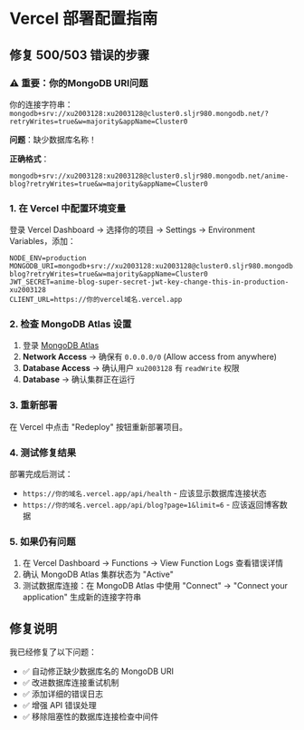 # Vercel 部署配置指南

## 修复 500/503 错误的步骤

### ⚠️ 重要：你的MongoDB URI问题
你的连接字符串：`mongodb+srv://xu2003128:xu2003128@cluster0.sljr980.mongodb.net/?retryWrites=true&w=majority&appName=Cluster0`

**问题**：缺少数据库名称！

**正确格式**：
```
mongodb+srv://xu2003128:xu2003128@cluster0.sljr980.mongodb.net/anime-blog?retryWrites=true&w=majority&appName=Cluster0
```

### 1. 在 Vercel 中配置环境变量

登录 Vercel Dashboard → 选择你的项目 → Settings → Environment Variables，添加：

```
NODE_ENV=production
MONGODB_URI=mongodb+srv://xu2003128:xu2003128@cluster0.sljr980.mongodb.net/anime-blog?retryWrites=true&w=majority&appName=Cluster0
JWT_SECRET=anime-blog-super-secret-jwt-key-change-this-in-production-xu2003128
CLIENT_URL=https://你的vercel域名.vercel.app
```

### 2. 检查 MongoDB Atlas 设置

1. 登录 [MongoDB Atlas](https://cloud.mongodb.com/)
2. **Network Access** → 确保有 `0.0.0.0/0` (Allow access from anywhere)
3. **Database Access** → 确认用户 `xu2003128` 有 `readWrite` 权限
4. **Database** → 确认集群正在运行

### 3. 重新部署

在 Vercel 中点击 "Redeploy" 按钮重新部署项目。

### 4. 测试修复结果

部署完成后测试：
- `https://你的域名.vercel.app/api/health` - 应该显示数据库连接状态
- `https://你的域名.vercel.app/api/blog?page=1&limit=6` - 应该返回博客数据

### 5. 如果仍有问题

1. 在 Vercel Dashboard → Functions → View Function Logs 查看错误详情
2. 确认 MongoDB Atlas 集群状态为 "Active"
3. 测试数据库连接：在 MongoDB Atlas 中使用 "Connect" → "Connect your application" 生成新的连接字符串

## 修复说明

我已经修复了以下问题：
- ✅ 自动修正缺少数据库名的 MongoDB URI
- ✅ 改进数据库连接重试机制
- ✅ 添加详细的错误日志
- ✅ 增强 API 错误处理
- ✅ 移除阻塞性的数据库连接检查中间件